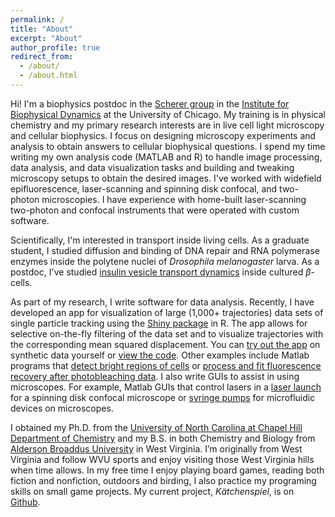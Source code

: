```yaml
---
permalink: /
title: "About"
excerpt: "About"
author_profile: true
redirect_from:
  - /about/
  - /about.html
---
```


Hi! I'm a biophysics postdoc in the [Scherer group](http://schererlab-sites.uchicago.edu/) in the [Institute for Biophysical Dynamics](http://ibd.uchicago.edu) at the University of Chicago. My training is in physical chemistry and my primary research interests are in live cell light microscopy and cellular biophysics. I focus on designing microscopy experiments and analysis to obtain answers to cellular biophysical questions. I spend my time writing my own analysis code (MATLAB and R) to handle image processing, data analysis, and data visualization tasks and building and tweaking microscopy setups to obtain the desired images. I've worked with widefield epifluorescence, laser-scanning and spinning disk confocal, and two-photon microscopies. I have experience with home-built laser-scanning two-photon and confocal instruments that were operated with custom software.      

Scientifically, I'm interested in transport inside living cells. As a graduate student, I studied diffusion and binding of DNA repair and RNA polymerase enzymes inside the polytene nuclei of *Drosophila melanogaster* larva. As a postdoc, I've studied [insulin vesicle transport dynamics](http://schererlab-sites.uchicago.edu/page/cellular-biophysics) inside cultured $\beta$-cells.  

As part of my research, I write software for data analysis. Recently, I have developed an app for visualization of large (1,000+ trajectories) data sets of single particle tracking using the [Shiny package](https://shiny.rstudio.com/) in R. The app allows for selective on-the-fly filtering of the data set and to visualize trajectories with the corresponding mean squared displacement. You can [try out the app](https://mdaddysman.shinyapps.io/trajectory_analysis/) on synthetic data yourself or [view the code](https://github.com/mdaddysman/Insulin-Tracking/tree/master/MSDPlotting). Other examples include Matlab programs that [detect bright regions of cells](https://github.com/mdaddysman/Cell-Counter) or [process and fit fluorescence recovery after photobleaching data](https://github.com/mdaddysman/point-FRAP). I also write GUIs to assist in using microscopes. For example, Matlab GUIs that control lasers in a [laser launch](https://github.com/mdaddysman/Excelsior-One-GUI) for a spinning disk confocal microscope or [syringe pumps](https://github.com/mdaddysman/Syringe-Pump-GUI) for microfluidic devices on microscopes.  

I obtained my Ph.D. from the [University of North Carolina at Chapel Hill Department of Chemistry](http://chem.unc.edu/) and my B.S. in both Chemistry and Biology from [Alderson Broaddus University](http://ab.edu/) in West Virginia. I’m originally from West Virginia and follow WVU sports and enjoy visiting those West Virginia hills when time allows. In my free time I enjoy playing board games, reading both fiction and nonfiction, outdoors and birding, I also practice my programing skills on small game projects. My current project, <i>Kätchenspiel</i>, is on [Github](https://github.com/mdaddysman/Box-Game).   
